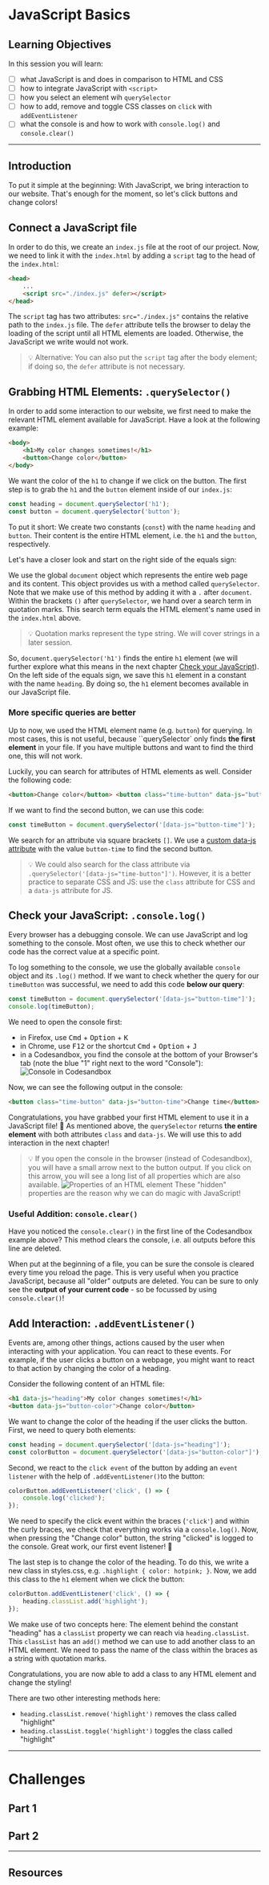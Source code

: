 # JavaScript Basics

## Learning Objectives

In this session you will learn:

- [ ] what JavaScript is and does in comparison to HTML and CSS
- [ ] how to integrate JavaScript with `<script>`
- [ ] how you select an element wih `querySelector`
- [ ] how to add, remove and toggle CSS classes on `click` with `addEventListener`
- [ ] what the console is and how to work with `console.log()` and `console.clear()`

---

## Introduction

To put it simple at the beginning: With JavaScript, we bring interaction to our website. That's
enough for the moment, so let's click buttons and change colors!

## Connect a JavaScript file

In order to do this, we create an `index.js` file at the root of our project. Now, we need to link
it with the `index.html` by adding a `script` tag to the head of the `index.html`:

```html
<head>
	...
	<script src="./index.js" defer></script>
</head>
```

The `script` tag has two attributes: `src="./index.js"` contains the relative path to the `index.js`
file. The `defer` attribute tells the browser to delay the loading of the script until all HTML
elements are loaded. Otherwise, the JavaScript we write would not work.

> 💡 Alternative: You can also put the `script` tag after the body element; if doing so, the `defer`
> attribute is not necessary.

## Grabbing HTML Elements: `.querySelector()`

In order to add some interaction to our website, we first need to make the relevant HTML element
available for JavaScript. Have a look at the following example:

```html
<body>
	<h1>My color changes sometimes!</h1>
	<button>Change color</button>
</body>
```

We want the color of the `h1` to change if we click on the button. The first step is to grab the
`h1` and the `button` element inside of our `index.js`:

```js
const heading = document.querySelector('h1');
const button = document.querySelector('button');
```

To put it short: We create two constants (`const`) with the name `heading` and `button`. Their
content is the entire HTML element, i.e. the `h1` and the `button`, respectively.

Let's have a closer look and start on the right side of the equals sign:

We use the global `document` object which represents the entire web page and its content. This
object provides us with a method called `querySelector`. Note that we make use of this method by
adding it with a `.` after `document`. Within the brackets `()` after `querySelector`, we hand over
a search term in quotation marks. This search term equals the HTML element's name used in the
`index.html` above.

> 💡 Quotation marks represent the type string. We will cover strings in a later session.

So, `document.querySelector('h1')` finds the entire `h1` element (we will further explore what this
means in the next chapter [Check your JavaScript](#check-your-javascript-consolelog)). On the left
side of the equals sign, we save this `h1` element in a constant with the name `heading`. By doing
so, the `h1` element becomes available in our JavaScript file.

### More specific queries are better

Up to now, we used the HTML element name (e.g. `button`) for querying. In most cases, this is not
useful, because ``querySelector` only finds **the first element** in your file. If you have multiple
buttons and want to find the third one, this will not work.

Luckily, you can search for attributes of HTML elements as well. Consider the following code:

```html
<button>Change color</button> <button class="time-button" data-js="button-time">Change time</button>
```

If we want to find the second button, we can use this code:

```js
const timeButton = document.querySelector('[data-js="button-time"]');
```

We search for an attribute via square brackets `[]`. We use a
[custom data-js attribute](https://developer.mozilla.org/en-US/docs/Web/HTML/Global_attributes/data-*)
with the value `button-time` to find the second button.

> 💡 We could also search for the class attribute via `.querySelector('[data-js="time-button"]')`.
> However, it is a better practice to separate CSS and JS: use the `class` attribute for CSS and a
> `data-js` attribute for JS.

## Check your JavaScript: `.console.log()`

Every browser has a debugging console. We can use JavaScript and log something to the console. Most
often, we use this to check whether our code has the correct value at a specific point.

To log something to the console, we use the globally available `console` object and its `.log()`
method. If we want to check whether the query for our `timeButton` was successful, we need to add
this code **below our query**:

```js
const timeButton = document.querySelector('[data-js="button-time"]');
console.log(timeButton);
```

We need to open the console first:

- in Firefox, use <kbd>Cmd</kbd> + <kbd>Option</kbd> + <kbd>K</kbd>
- in Chrome, use <kbd>F12</kbd> or the shortcut <kbd>Cmd</kbd> + <kbd>Option</kbd> + <kbd>J</kbd>
- in a Codesandbox, you find the console at the bottom of your Browser's tab (note the blue "1"
  right next to the word "Console"): ![Console in Codesandbox](assets/codesandbox_console.png)

Now, we can see the following output in the console:

```html
<button class="time-button" data-js="button-time">Change time</button>
```

Congratulations, you have grabbed your first HTML element to use it in a JavaScript file! 🎉 As
mentioned above, the `querySelector` returns **the entire element** with both attributes `class` and
`data-js`. We will use this to add interaction in the next chapter!

> 💡 If you open the console in the browser (instead of Codesandbox), you will have a small arrow
> next to the button output. If you click on this arrow, you will see a long list of all properties
> which are also available. ![Properties of an HTML element](assets/console_element_properties.png)
> These "hidden" properties are the reason why we can do magic with JavaScript!

### Useful Addition: `console.clear()`

Have you noticed the `console.clear()` in the first line of the Codesandbox example above? This
method clears the console, i.e. all outputs before this line are deleted.

When put at the beginning of a file, you can be sure the console is cleared every time you reload
the page. This is very useful when you practice JavaScript, because all "older" outputs are deleted.
You can be sure to only see the **output of your current code** - so be focussed by using
`console.clear()`!

## Add Interaction: `.addEventListener()`

Events are, among other things, actions caused by the user when interacting with your application.
You can react to these events. For example, if the user clicks a button on a webpage, you might want
to react to that action by changing the color of a heading.

Consider the following content of an HTML file:

```html
<h1 data-js="heading">My color changes sometimes!</h1>
<button data-js="button-color">Change color</button>
```

We want to change the color of the heading if the user clicks the button. First, we need to query
both elements:

```js
const heading = document.querySelector('[data-js="heading"]');
const colorButton = document.querySelector('[data-js="button-color"]');
```

Second, we react to the `click event` of the button by adding an `event listener` with the help of
`.addEventListener()`to the button:

```js
colorButton.addEventListener('click', () => {
	console.log('clicked');
});
```

We need to specify the click event within the braces (`'click'`) and within the curly braces, we
check that everything works via a `console.log()`. Now, when pressing the "Change color" button, the
string "clicked" is logged to the console. Great work, our first event listener! 🎉

The last step is to change the color of the heading. To do this, we write a new class in styles.css,
e.g. `.highlight { color: hotpink; }`. Now, we add this class to the `h1` element when we click the
button:

```js
colorButton.addEventListener('click', () => {
	heading.classList.add('highlight');
});
```

We make use of two concepts here: The element behind the constant "heading" has a `classList`
property we can reach via `heading.classList`. This `classList` has an `add()` method we can use to
add another class to an HTML element. We need to pass the name of the class within the braces as a
string with quotation marks.

Congratulations, you are now able to add a class to any HTML element and change the styling!

There are two other interesting methods here:

- `heading.classList.remove('highlight')` removes the class called "highlight"
- `heading.classList.toggle('highlight')` toggles the class called "highlight"

---

# Challenges

## Part 1

## Part 2

---

## Resources
